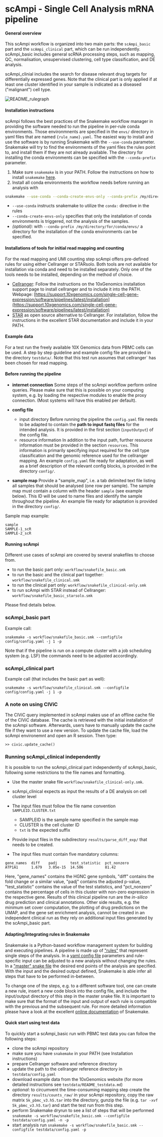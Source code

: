 # scAmpi - Single Cell Analysis mRNA pipeline

#### General overview

This scAmpi workflow is organized into two main parts: the `scAmpi_basic` part and the `scAmpi_clinical` part, which can be run independently. scAmpi_basic includes general scRNA processing steps, such as mapping, QC, normalisation, unsupervised clustering, cell type classification, and DE analysis.

scAmpi_clinial includes the search for disease relevant drug targets for differentially expressed genes. Note that the clinical part is only applied if at least one cluster identified in your sample is indicated as a diseased ("malignant") cell type.

![README_rulegraph](https://user-images.githubusercontent.com/38692323/174334573-f92eecc5-85a3-43c2-be2f-3976af451dca.png)


#### Installation instructions

scAmpi follows the best practices of the Snakemake workflow manager in providing the software needed to run the pipeline in per-rule conda environments. Those environmnents are specified in the `envs/` directory in yaml files that are named `{rule_name}.yaml`. The easiest way to install and use the software is by running Snakemake with the `--use-conda` parameter. Snakemake will try to find the environments of the yaml files the rules point to, and install them if they are not already available. The directory for installing the conda environments can be specified with the `--conda-prefix` parameter.

1. Make sure `snakemake` is in your PATH.
   Follow the instructions on how to install `snakemake` [here](https://snakemake.readthedocs.io/en/stable/getting_started/installation.html).
2. Install all conda environments the workflow needs before running an analysis with

```bash
snakemake --use-conda --conda-create-envs-only --conda-prefix /my/directory/for/conda/envs/ -s workflow/snakefile_basic.smk --configfile config/config.yaml
```

- `--use-conda` instructs snakemake to utilize the `conda:` directive in the rules
- `--conda-create-envs-only` specifies that only the installation of conda environments is triggered, not the analysis of the samples.
- *(optional):* with `--conda-prefix /my/directory/for/conda/envs/` a directory for the installation of the conda environments can be specified.

#### Installations of tools for initial read mapping and counting
For the read mapping and UMI counting step scAmpi offers pre-defined rules for using either Cellranger or STARsolo. Both tools are not available for installation via conda and need to be installed separately. Only one of the tools needs to be installed, depending on the method of choice.
- [Cellranger](https://support.10xgenomics.com/single-cell-gene-expression/software/pipelines/latest/what-is-cell-ranger): Follow the instructions on the 10xGenomics installation support page to install cellranger and to include it into the PATH.
Webpage: [https://support.10xgenomics.com/single-cell-gene-expression/software/pipelines/latest/installation](https://support.10xgenomics.com/single-cell-gene-expression/software/pipelines/latest/installation)
- [STAR](https://github.com/alexdobin/STAR/blob/master/docs/STARsolo.md) as open source alternative to Cellranger. For installation, follow the instructions in the excellent STAR documentation and include it in your PATH.

#### Example data

For a test run the freely available 10X Genomics data from PBMC cells can be used. A step by step guideline and example config file are provided in the directory `testdata/`. Note that this test run assumes that cellranger` has been chosen for read mapping.

#### Before running the pipeline

* **internet connection**
Some steps of the scAmpi workflow perform online queries. Please make sure that this is possible on your computing system, e.g. by loading the respective modules to enable the proxy connection. (Most systems will have this enabled per default).


* **config file**
  * input directory
    Before running the pipeline the `config.yaml` file needs to be adapted to contain the **path to input fastq files** for the intended analysis. It is provided in the
    first section (`inputOutput`) of the config file.
  * resource information
    In addition to the input path, further resource information must be provided in the section `resources`. This information is primarily specifying
    input required for the cell type classification and the genomic reference used for the cellranger mapping. An example `config.yaml` file ready for adaptation, as
    well as a brief description of the relevant config blocks, is provided in the directory `config/`.
* **sample map**
Provide a "sample_map", i.e. a tab delimited text file listing all samples that should be analysed (one row per sample).
The sample map must contain a column with the header `sample` (see example below). This ID will be used to name files and identify the sample throughout the pipeline.
An example file ready for adaptation is provided in the directory `config/`.

Sample map example:
```
sample
SAMPLE-1_scR
SAMPLE-2_scR
```



#### Running scAmpi

Different use cases of scAmpi are covered by several snakefiles to choose from.

- to run the basic part only: `workflow/snakefile_basic.smk`
- to run the basic and the clinical part together: `workflow/snakefile_clinical.smk`
- to run the clinical part only: `workflow/snakefile_clinical-only.smk`
- to run scAmpi with STAR instead of Cellranger: `workflow/snakefile_basic_starsolo.smk`

Please find details below.

### scAmpi_basic part

Example call:

```
snakemake -s workflow/snakefile_basic.smk --configfile config/config.yaml -j 1 -p
```

Note that if the pipeline is run on a compute cluster with a job scheduling system (e.g. LSF) the commands need to be adjusted accordingly.


### scAmpi_clinical part

Example call (that includes the basic part as well):

```
snakemake -s workflow/snakefile_clinical.smk --configfile config/config.yaml -j 1 -p
```

### A note on using CIViC

The CIViC query implemented in scAmpi makes use of an offline cache file of the CIViC database. The cache is retrieved with the initial installation of the scAmpi software. Afterwards, users have to manually update the cache file if they want to use a new version.
To update the cache file, load the scAmpi environemnt and open an R session.
Then type:

```
>> civic.update_cache()
```

### Running scAmpi_clinical independently

It is possible to run the scAmpi_clinical part independently of scAmpi_basic, following some restrictions to the file names and formatting.

- Use the master snake file `workflow/snakefile_clinical-only.smk`.
- scAmpi_clinical expects as input the results of a DE analysis on cell cluster level
- The input files must follow the file name convention `SAMPLEID.CLUSTER.txt`
  - SAMPLEID is the sample name specified in the sample map
  - CLUSTER is the cell cluster ID
  - `txt` is the expected suffix

- Provide input files in the subdirectory `results/parse_diff_exp/` that needs to be created.
- The input files must contain five mandatory columns:

```
gene_names  diff    padj      test_statistic  pct_nonzero
ATP1A1      1.679   3.05e-15  14.506          81.42
```
Here, "gene_names" contains the HGNC gene symbols, "diff" contains the fold change or a similar value, "padj" contains the adjusted p-value, "test_statistic" contains the value of the test statistics, and "pct_nonzero" contains the percentage of cells in this cluster with non-zero expression in the respective gene.
Results of this clinical pipeline run are the *in-silico* drug prediction and clinical annotations.
Other side results, e.g. the minimum set cover computation, the plotting of drug predictions on the UMAP, and the gene set enrichment analysis, cannot be created in an independent clinical run as they rely on additional input files generated by the scAmpi_basic part.

#### Adapting/Integrating rules in Snakemake
Snakemake is a Python-based workflow management system for building and executing pipelines. A pipeline is made up of ["rules"](snake/scAmpi_basic_rules.py) that represent single steps of the analysis. In a [yaml config file](config/config_scAmpi.yaml) parameters and rule-specific input can be adjusted to a new analysis without changing the rules. In a ["master" snake file](snake/snake_scAmpi_basic_master.snake) the desired end points of the analysis are specified. With the input and the desired output defined, Snakemake is able infer all steps that have to be performed in-between.

To change one of the steps, e.g. to a different software tool, one can create a new rule, insert a new code block into the config file, and include the input/output directory of this step in the master snake file. It is important to make sure that the format of the input and output of each rule is compatible with the previous and the subsequent rule. For more detailed information please have a look at the excellent [online documentation](https://snakemake.readthedocs.io/en/stable/index.html) of Snakemake.

#### Quick start using test data
To quickly start a scAmpi_basic run with PBMC test data you can follow the following steps:
- clone the scAmpi repository
- make sure you have `snakemake` in your PATH (see Installation instructions)
- prepare Cellranger software and reference directory
- update the path to the cellranger reference directory in `testdata/config.yaml`
- download example data from the 10xGenomics website (for more detailed instructions see `testdata/README_testdata.md`)
- *optional*: to circumvent the time-consuming mapping step create the directory `results/counts_raw/` in your scAmpi repository, copy the raw matrix `5k_pbmc_v3.h5.tar` into the directory, gunzip the file (e.g. `tar -xvf 5k_pbmc_v3.h5.tar`) and start the test run from this step.
- perform Snakemake dryrun to see a list of steps that will be performed
  `snakemake -s workflow/snakefile_basic.smk --configfile testdata/config.yaml -n -p`
- start analysis run
  `snakemake -s workflow/snakefile_basic.smk --configfile testdata/config.yaml -p`
